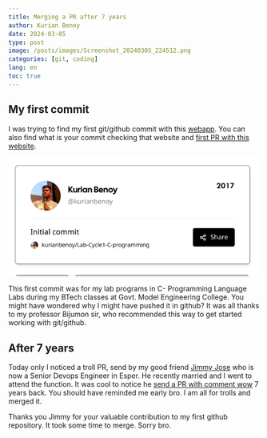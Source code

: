 ```yaml
---
title: Merging a PR after 7 years
author: Kurian Benoy
date: 2024-03-05
type: post
image: /posts/images/Screenshot_20240305_224512.png
categories: [git, coding]
lang: en
toc: true
---
```


## My first commit

I was trying to find my first git/github commit with this [webapp](https://firstcommit.is). You can also find what is your commit checking that website
and [first PR with this website](https://firstpr.me/).

![My first git commit](/posts/images/Screenshot_20240305_224512.png)

This first commit was for my lab programs in C- Programming Language Labs during my BTech classes at Govt. Model Engineering College. You might have wondered why I might have pushed it in github? It was all thanks to my professor Bijumon sir, who recommended this way to get started working with git/github.

## After 7 years

Today only I noticed a troll PR, send by my good friend [Jimmy Jose](https://www.linkedin.com/in/discover-jimmy/) who is now a Senior 
Devops Engineer in Esper. He recently married and I went to attend the function. It was cool to notice he [send a PR with comment wow](https://github.com/kurianbenoy/Lab-Cycle1-C-programming/pull/1) 7 years back. You should have reminded me early bro. I am all for trolls and merged it.

Thanks you Jimmy for your valuable contribution to my first github repository. It took some time to merge. Sorry bro.

